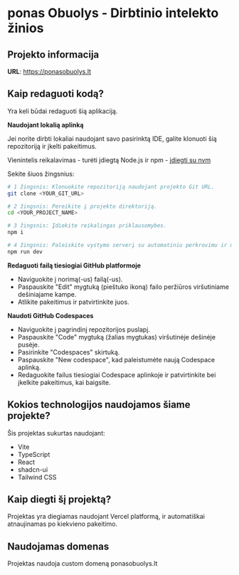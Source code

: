 # ponas Obuolys - Dirbtinio intelekto žinios

## Projekto informacija

**URL**: https://ponasobuolys.lt

## Kaip redaguoti kodą?

Yra keli būdai redaguoti šią aplikaciją.

**Naudojant lokalią aplinką**

Jei norite dirbti lokaliai naudojant savo pasirinktą IDE, galite klonuoti šią repozitoriją ir įkelti pakeitimus.

Vienintelis reikalavimas - turėti įdiegtą Node.js ir npm - [įdiegti su nvm](https://github.com/nvm-sh/nvm#installing-and-updating)

Sekite šiuos žingsnius:

```sh
# 1 žingsnis: Klonuokite repozitoriją naudojant projekto Git URL.
git clone <YOUR_GIT_URL>

# 2 žingsnis: Pereikite į projekto direktoriją.
cd <YOUR_PROJECT_NAME>

# 3 žingsnis: Įdiekite reikalingas priklausomybes.
npm i

# 4 žingsnis: Paleiskite vystymo serverį su automatiniu perkrovimu ir momentine peržiūra.
npm run dev
```

**Redaguoti failą tiesiogiai GitHub platformoje**

- Naviguokite į norimą(-us) failą(-us).
- Paspauskite "Edit" mygtuką (pieštuko ikoną) failo peržiūros viršutiniame dešiniajame kampe.
- Atlikite pakeitimus ir patvirtinkite juos.

**Naudoti GitHub Codespaces**

- Naviguokite į pagrindinį repozitorijos puslapį.
- Paspauskite "Code" mygtuką (žalias mygtukas) viršutinėje dešinėje pusėje.
- Pasirinkite "Codespaces" skirtuką.
- Paspauskite "New codespace", kad paleistumėte naują Codespace aplinką.
- Redaguokite failus tiesiogiai Codespace aplinkoje ir patvirtinkite bei įkelkite pakeitimus, kai baigsite.

## Kokios technologijos naudojamos šiame projekte?

Šis projektas sukurtas naudojant:

- Vite
- TypeScript
- React
- shadcn-ui
- Tailwind CSS

## Kaip diegti šį projektą?

Projektas yra diegiamas naudojant Vercel platformą, ir automatiškai atnaujinamas po kiekvieno pakeitimo.

## Naudojamas domenas

Projektas naudoja custom domeną ponasobuolys.lt
